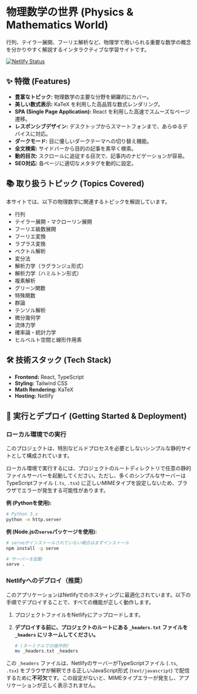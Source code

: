# 物理数学の世界 (Physics & Mathematics World)

行列、テイラー展開、フーリエ解析など、物理学で用いられる重要な数学の概念を分かりやすく解説するインタラクティブな学習サイトです。

[![Netlify Status](https://api.netlify.com/api/v1/badges/462c4e8b-77fa-4349-9dad-f09c5124243c/deploy-status)](https://phys-math.netlify.app/)

## ✨ 特徴 (Features)

- **豊富なトピック:** 物理数学の主要な分野を網羅的にカバー。
- **美しい数式表示:** KaTeX を利用した高品質な数式レンダリング。
- **SPA (Single Page Application):** React を利用した高速でスムーズなページ遷移。
- **レスポンシブデザイン:** デスクトップからスマートフォンまで、あらゆるデバイスに対応。
- **ダークモード:** 目に優しいダークテーマへの切り替え機能。
- **全文検索:** サイドバーから目的の記事を素早く検索。
- **動的目次:** スクロールに追従する目次で、記事内のナビゲーションが容易。
- **SEO対応:** 各ページに適切なメタタグを動的に設定。

## 📚 取り扱うトピック (Topics Covered)

本サイトでは、以下の物理数学に関連するトピックを解説しています。

- 行列
- テイラー展開・マクローリン展開
- フーリエ級数展開
- フーリエ変換
- ラプラス変換
- ベクトル解析
- 変分法
- 解析力学（ラグランジュ形式）
- 解析力学（ハミルトン形式）
- 複素解析
- グリーン関数
- 特殊関数
- 群論
- テンソル解析
- 微分幾何学
- 流体力学
- 確率論・統計力学
- ヒルベルト空間と線形作用素

## 🛠️ 技術スタック (Tech Stack)

- **Frontend:** React, TypeScript
- **Styling:** Tailwind CSS
- **Math Rendering:** KaTeX
- **Hosting:** Netlify

## 🚀 実行とデプロイ (Getting Started & Deployment)

### ローカル環境での実行

このプロジェクトは、特別なビルドプロセスを必要としないシンプルな静的サイトとして構成されています。

ローカル環境で実行するには、プロジェクトのルートディレクトリで任意の静的ファイルサーバーを起動してください。ただし、多くのシンプルなサーバーはTypeScriptファイル (`.ts`, `.tsx`) に正しいMIMEタイプを設定しないため、ブラウザでエラーが発生する可能性があります。

**例 (Pythonを使用):**
```bash
# Python 3.x
python -m http.server
```

**例 (Node.jsの`serve`パッケージを使用):**
```bash
# serveがインストールされていない場合はまずインストール
npm install -g serve

# サーバーを起動
serve .
```

### Netlifyへのデプロイ（推奨）

このアプリケーションはNetlifyでのホスティングに最適化されています。以下の手順でデプロイすることで、すべての機能が正しく動作します。

1.  プロジェクトファイルをNetlifyにアップロードします。
2.  **デプロイする前に、プロジェクトのルートにある `_headers.txt` ファイルを `_headers` にリネームしてください。**

    ```bash
    # (ターミナルでの操作例)
    mv _headers.txt _headers
    ```

  この `_headers` ファイルは、NetlifyのサーバーがTypeScriptファイル (`.ts`, `.tsx`) をブラウザが解釈できる正しいJavaScript形式 (`text/javascript`) で配信するために**不可欠**です。この設定がないと、MIMEタイプエラーが発生し、アプリケーションが正しく表示されません。